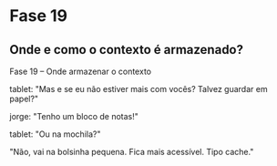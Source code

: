 # Fase 19

## Onde e como o contexto é armazenado?

Fase 19 – Onde armazenar o contexto

tablet: "Mas e se eu não estiver mais com vocês? Talvez guardar em papel?"

jorge: "Tenho um bloco de notas!"

tablet: "Ou na mochila?"

"Não, vai na bolsinha pequena. Fica mais acessível. Tipo cache."
